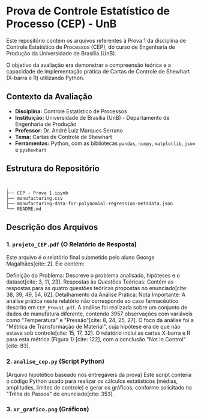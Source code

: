 
# Prova de Controle Estatístico de Processo (CEP) - UnB

Este repositório contém os arquivos referentes à Prova 1 da disciplina de Controle Estatístico de Processos (CEP), do curso de Engenharia de Produção da Universidade de Brasília (UnB).

O objetivo da avaliação era demonstrar a compreensão teórica e a capacidade de implementação prática de Cartas de Controle de Shewhart (X-barra e R) utilizando Python.

## Contexto da Avaliação

* **Disciplina:** Controle Estatístico de Processos
* **Instituição:** Universidade de Brasília (UnB) - Departamento de Engenharia de Produção
* **Professor:** Dr. André Luiz Marques Serrano
* **Tema:** Cartas de Controle de Shewhart
* **Ferramentas:** Python, com as bibliotecas `pandas`, `numpy`, `matplotlib`, `json` e  `pyshewhart`

## Estrutura do Repositório

```

.
├── CEP - Prova 1.ipynb
├── manufacturing.csv
├── manufacturing-data-for-polynomial-regression-metadata.json
└── README.md

````
## Descrição dos Arquivos

### 1. `projeto_CEP.pdf` (O Relatório de Resposta)

Este arquivo é o relatório final submetido pelo aluno George Magalhães[cite: 2]. Ele contém:

 Definição do Problema: Descreve o problema analisado, hipóteses e o dataset[cite: 3, 11, 23].
 Respostas às Questões Teóricas: Contém as respostas para as quatro questões teóricas propostas no enunciado[cite: 38, 39, 49, 54, 62].
 Detalhamento da Análise Prática:
     Nota Importante: A análise prática neste relatório não corresponde ao caso farmacêutico descrito em `CEP_Prova1.pdf`.
     A análise foi realizada sobre um conjunto de dados de manufatura diferente, contendo 3957 observações com variáveis como "Temperatura" e "Pressão"[cite: 8, 24, 25, 27].
     O foco da análise foi a "Métrica de Transformação de Material", cuja hipótese era de que não estava sob controle[cite: 15, 17, 32].
     O relatório inclui as cartas X-barra e R para esta métrica (Figura 1) [cite: 122], com a conclusão "Not In Control"[cite: 83].

### 2. `analise_cep.py` (Script Python)

 (Arquivo hipotético baseado nos entregáveis da prova)
 Este script conteria o código Python usado para realizar os cálculos estatísticos (médias, amplitudes, limites de controle) e gerar os gráficos, conforme solicitado na "Trilha de Passos" do enunciado[cite: 353].

### 3. `xr_grafico.png` (Gráficos)

